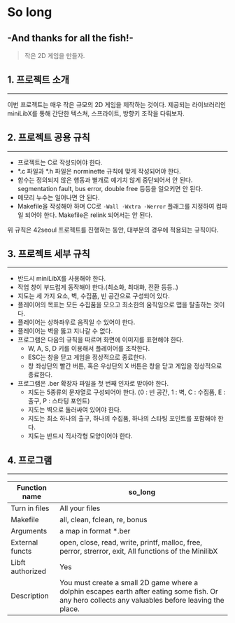 # So long
## -And thanks for all the fish!-
> 작은 2D 게임을 만들자.
## 1. 프로젝트 소개
-----
이번 프로젝트는 매우 작은 규모의 2D 게임을 제작하는 것이다. 제공되는 라이브러리인 miniLibX를 통해 간단한 텍스쳐, 스프라이트, 방향키 조작을 다뤄보자.

## 2. 프로젝트 공용 규칙
-----
+ 프로젝트는 C로 작성되어야 한다.
+ *.c 파일과 *.h 파일은 norminette 규칙에 맞게 작성되어야 한다.
+ 함수는 정의되지 않은 행동과 별개로 예기치 않게 중단되어서 안 된다. segmentation fault, bus error, double free 등등을 일으키면 안 된다.
+ 메모리 누수는 일어나면 안 된다.
+ Makefile을 작성해야 하며 CC로 ```-Wall -Wxtra -Werror``` 플래그를 지정하여 컴파일 되어야 한다. Makefile은 relink 되어서는 안 된다.
  
위 규칙은 42seoul 프로젝트를 진행하는 동안, 대부분의 경우에 적용되는 규칙이다.

## 3. 프로젝트 세부 규칙
-----
+ 반드시 miniLibX를 사용해야 한다.
+ 작업 창이 부드럽게 동작해야 한다.(최소화, 최대화, 전환 등등..)
+ 지도는 세 가지 요소, 벽, 수집품, 빈 공간으로 구성되어 있다.
+ 플레이어의 목표는 모든 수집품을 모으고 최소한의 움직임으로 맵을 탈출하는 것이다.
+ 플레이어는 상하좌우로 움직일 수 있어야 한다.
+ 플레이어는 벽을 뚫고 지나갈 수 없다.  
+ 프로그램은 다음의 규칙을 따르며 화면에 이미지를 표현해야 한다.
	+ W, A, S, D 키를 이용해서 플레이어를 조작한다.
	+ ESC는 창을 닫고 게임을 정상적으로 종료한다.
	+ 창 좌상단의 빨간 버튼, 혹은 우상단의 X 버튼은 창을 닫고 게임을 정상적으로 종료한다.  
+ 프로그램은 .ber 확장자 파일을 첫 번째 인자로 받아야 한다.
	+ 지도는 5종류의 문자열로 구성되어야 한다. (0 : 빈 공간, 1 : 벽, C : 수집품, E : 출구, P : 스타팅 포인트)
	+ 지도는 벽으로 둘러싸여 있어야 한다.
	+ 지도는 최소 하나의 출구, 하나의 수집품, 하나의 스타팅 포인트를 포함해야 한다.
	+ 지도는 반드시 직사각형 모양이어야 한다.
## 4. 프로그램
----
|Function name| so_long|
|---|---|
|Turn in files | All your files|
|Makefile | all, clean, fclean, re, bonus|
|Arguments| a map in format *.ber|
|External functs | open, close, read, write, printf, malloc, free, perror, strerror, exit, All functions of the MinilibX|
|Libft authorized | Yes|
|Description | You must create a small 2D game where a dolphin escapes earth after eating some fish. Or any hero collects any valuables before leaving the place.|